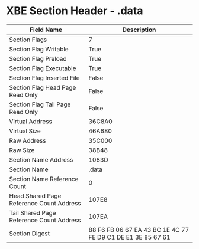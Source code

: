 # XBE Section Header - .data

| Field Name | Description |
|---|---|
| Section Flags | 7 |
| Section Flag Writable | True |
| Section Flag Preload | True |
| Section Flag Executable | True |
| Section Flag Inserted File | False |
| Section Flag Head Page Read Only | False |
| Section Flag Tail Page Read Only | False |
| Virtual Address | 36C8A0 |
| Virtual Size | 46A680 |
| Raw Address | 35C000 |
| Raw Size | 38B48 |
| Section Name Address | 1083D |
| Section Name | .data |
| Section Name Reference Count | 0 |
| Head Shared Page Reference Count Address | 107E8 |
| Tail Shared Page Reference Count Address | 107EA |
| Section Digest | 88 F6 FB 06 67 EA 43 BC 1E 4C 77 FE D9 C1 DE E1 3E 85 67 61 |
